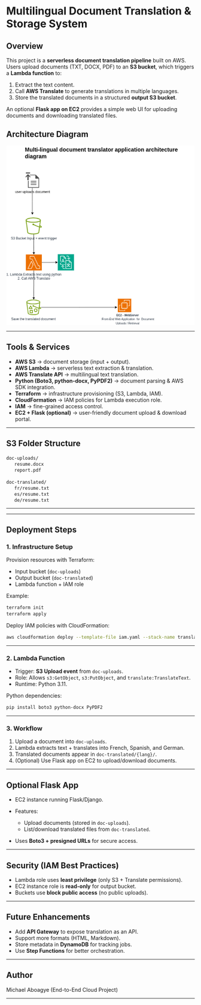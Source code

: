 # Multilingual Document Translation & Storage System

## Overview

This project is a **serverless document translation pipeline** built on AWS. Users upload documents (TXT, DOCX, PDF) to an **S3 bucket**, which triggers a **Lambda function** to:

1. Extract the text content.
2. Call **AWS Translate** to generate translations in multiple languages.
3. Store the translated documents in a structured **output S3 bucket**.

An optional **Flask app on EC2** provides a simple web UI for uploading documents and downloading translated files.


Architecture Diagram
---

![Architecture Diagram](doc/architecture-diagram.png)



---

## Tools & Services
* **AWS S3** → document storage (input + output).
* **AWS Lambda** → serverless text extraction & translation.
* **AWS Translate API** → multilingual text translation.
* **Python (Boto3, python-docx, PyPDF2)** → document parsing & AWS SDK integration.
* **Terraform** → infrastructure provisioning (S3, Lambda, IAM).
* **CloudFormation** → IAM policies for Lambda execution role.
* **IAM** → fine-grained access control.
* **EC2 + Flask (optional)** → user-friendly document upload & download portal.

---

## S3 Folder Structure

```
doc-uploads/
   resume.docx
   report.pdf

doc-translated/
   fr/resume.txt
   es/resume.txt
   de/resume.txt
```

---
---
## Deployment Steps

### **1. Infrastructure Setup**

Provision resources with Terraform:

* Input bucket (`doc-uploads`)
* Output bucket (`doc-translated`)
* Lambda function + IAM role

Example:

```bash
terraform init
terraform apply
```

Deploy IAM policies with CloudFormation:

```bash
aws cloudformation deploy --template-file iam.yaml --stack-name translate-stack
```

---

### **2. Lambda Function**

* Trigger: **S3 Upload event** from `doc-uploads`.
* Role: Allows `s3:GetObject`, `s3:PutObject`, and `translate:TranslateText`.
* Runtime: Python 3.11.

Python dependencies:

```bash
pip install boto3 python-docx PyPDF2
```

---

### **3. Workflow**

1. Upload a document into `doc-uploads`.
2. Lambda extracts text + translates into French, Spanish, and German.
3. Translated documents appear in `doc-translated/{lang}/`.
4. (Optional) Use Flask app on EC2 to upload/download documents.

---

## Optional Flask App

* EC2 instance running Flask/Django.
* Features:

  * Upload documents (stored in `doc-uploads`).
  * List/download translated files from `doc-translated`.
* Uses **Boto3 + presigned URLs** for secure access.

---

## Security (IAM Best Practices)

* Lambda role uses **least privilege** (only S3 + Translate permissions).
* EC2 instance role is **read-only** for output bucket.
* Buckets use **block public access** (no public uploads).

---


## Future Enhancements

* Add **API Gateway** to expose translation as an API.
* Support more formats (HTML, Markdown).
* Store metadata in **DynamoDB** for tracking jobs.
* Use **Step Functions** for better orchestration.

---

## Author

Michael Aboagye (End-to-End Cloud Project)

---



